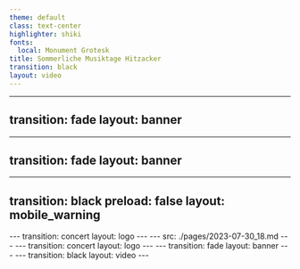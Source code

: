 ```yaml
---
theme: default
class: text-center
highlighter: shiki
fonts:
  local: Monument Grotesk
title: Sommerliche Musiktage Hitzacker
transition: black
layout: video
---
```

---
transition: fade
layout: banner
---
---
transition: fade
layout: banner
---
---
transition: black
preload: false
layout: mobile_warning
---
<AudioPlayer audioSrc="./img/audio_aler.mp3" />
---
transition: concert
layout: logo
---
---
src: ./pages/2023-07-30_18.md
---
---
transition: concert
layout: logo
---
---
transition: fade
layout: banner
---
---
transition: black
layout: video
---